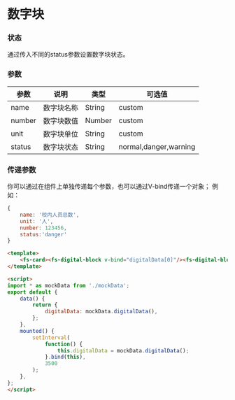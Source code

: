 # 数字块
<template>
	<fs-card><fs-digital-block v-bind="digitalData[0]"/><fs-digital-block v-bind="digitalData[1]"/></fs-card>
</template>

<script>
import * as mockData from './mockData';
export default {
	data() {
		return {
			digitalData: mockData.digitalData(),
		};
	},
	mounted() {
		setInterval(
			function() {
				this.digitalData = mockData.digitalData();
			}.bind(this),
			3500
		);
	},
};
</script>

### 状态
通过传入不同的status参数设置数字块状态。

<template>
	<fs-card>
	<fs-digital-block v-bind="{
	name: '正常状态',
	unit: '人',
	number: 123456,
}"/>
	<fs-digital-block v-bind="{
	name: '危险状态',
	unit: '人',
	number: 123456,
	status:'danger'
}"/><fs-digital-block v-bind="{
	name: '警告状态',
	unit: '人',
	number: 123456,
	status:'warning'
}"/>
</fs-card>
</template>

### 参数

| 参数   | 说明       | 类型   | 可选值                |
| ------ | ---------- | ------ | --------------------- |
| name   | 数字块名称 | String | custom                |
| number | 数字块数值 | Number | custom                |
| unit   | 数字块单位 | String | custom                |
| status | 数字块状态 | String | normal,danger,warning |


### 传递参数
你可以通过在组件上单独传递每个参数，也可以通过V-bind传递一个对象；
例如：
``` js
{
	name: '校内人员总数',
	unit: '人',
	number: 123456,
	status:'danger'
}
```



``` html
<template>
	<fs-card><fs-digital-block v-bind="digitalData[0]"/><fs-digital-block v-bind="digitalData[1]"/></fs-card>
</template>

<script>
import * as mockData from './mockData';
export default {
	data() {
		return {
			digitalData: mockData.digitalData(),
		};
	},
	mounted() {
		setInterval(
			function() {
				this.digitalData = mockData.digitalData();
			}.bind(this),
			3500
		);
	},
};
</script>

```